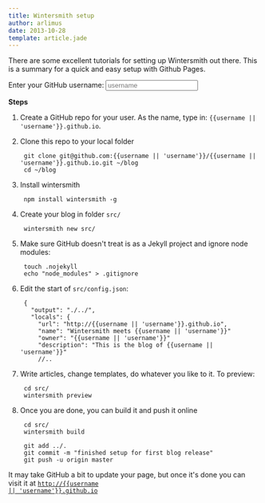 ```yaml
---
title: Wintersmith setup
author: arlimus
date: 2013-10-28
template: article.jade
---
```


There are some excellent tutorials for setting up Wintersmith out there. This is a summary for a quick and easy setup with Github Pages. 

<span class="more"></span>

<div>
  <label>Enter your GitHub username:</label>
  <input type="text" ng-model="username" placeholder="username" />
</div>

**Steps**

1. Create a GitHub repo for your user. As the name, type in: `{{username || 'username'}}.github.io`.

2. Clone this repo to your local folder

        git clone git@github.com:{{username || 'username'}}/{{username || 'username'}}.github.io.git ~/blog
        cd ~/blog

3. Install wintersmith

        npm install wintersmith -g

4. Create your blog in folder `src/`

        wintersmith new src/

5. Make sure GitHub doesn't treat is as a Jekyll project and ignore node modules:

        touch .nojekyll
        echo "node_modules" > .gitignore

6. Edit the start of `src/config.json`:

        {
          "output": "./../",
          "locals": {
            "url": "http://{{username || 'username'}}.github.io",
            "name": "Wintersmith meets {{username || 'username'}}"
            "owner": "{{username || 'username'}}"
            "description": "This is the blog of {{username || 'username'}}"
            //..

7. Write articles, change templates, do whatever you like to it. To preview:

        cd src/
        wintersmith preview

8. Once you are done, you can build it and push it online

        cd src/
        wintersmith build

        git add ../.
        git commit -m "finished setup for first blog release"
        git push -u origin master

It may take GitHub a bit to update your page, but once it's done you can visit it at <a href="http://{{username || 'username'}}.github.io"><code>http://{{username || 'username'}}.github.io</code></a>


